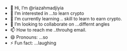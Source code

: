 - 👋 Hi, I’m @riazahmadjiyia
- 👀 I’m interested in ...to learn crypto
- 🌱 I’m currently learning .. skill to learn to earn crypto.
- 💞️ I’m looking to collaborate on ...differnt angles 
- 📫 How to reach me ..throuhg email.
- 😄 Pronouns: ...so
- ⚡ Fun fact: ...laughing

<!---
riazahmadjiyia/riazahmadjiyia is a ✨ special ✨ repository because its `README.md` (this file) appears on your GitHub profile.
You can click the Preview link to take a look at your changes.
--->
